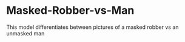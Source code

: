 # Masked-Robber-vs-Man
This model differentiates between pictures of a masked robber vs an unmasked man
